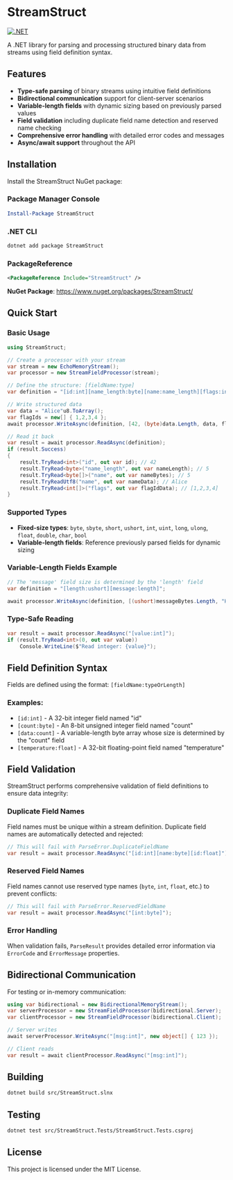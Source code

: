 # StreamStruct

[![.NET](https://github.com/djgosnell/StreamStruct/actions/workflows/dotnet.yml/badge.svg)](https://github.com/djgosnell/StreamStruct/actions/workflows/dotnet.yml)

A .NET library for parsing and processing structured binary data from streams using field definition syntax.

## Features

- **Type-safe parsing** of binary streams using intuitive field definitions
- **Bidirectional communication** support for client-server scenarios
- **Variable-length fields** with dynamic sizing based on previously parsed values
- **Field validation** including duplicate field name detection and reserved name checking
- **Comprehensive error handling** with detailed error codes and messages
- **Async/await support** throughout the API

## Installation

Install the StreamStruct NuGet package:

### Package Manager Console
```powershell
Install-Package StreamStruct
```

### .NET CLI
```bash
dotnet add package StreamStruct
```

### PackageReference
```xml
<PackageReference Include="StreamStruct" />
```

**NuGet Package**: https://www.nuget.org/packages/StreamStruct/

## Quick Start

### Basic Usage

```csharp
using StreamStruct;

// Create a processor with your stream
var stream = new EchoMemoryStream();
var processor = new StreamFieldProcessor(stream);

// Define the structure: [fieldName:type]
var definition = "[id:int][name_length:byte][name:name_length][flags:int:4]";

// Write structured data
var data = "Alice"u8.ToArray();
var flagIds = new[] { 1,2,3,4 };
await processor.WriteAsync(definition, [42, (byte)data.Length, data, flagIds]);

// Read it back
var result = await processor.ReadAsync(definition);
if (result.Success)
{
    result.TryRead<int>("id", out var id); // 42
    result.TryRead<byte>("name_length", out var nameLength); // 5
    result.TryRead<byte[]>("name", out var nameBytes); // 5
    result.TryReadUtf8("name", out var nameData); // Alice
    result.TryRead<int[]>("flags", out var flagIdData); // [1,2,3,4]
}
```

### Supported Types

- **Fixed-size types**: `byte`, `sbyte`, `short`, `ushort`, `int`, `uint`, `long`, `ulong`, `float`, `double`, `char`, `bool`
- **Variable-length fields**: Reference previously parsed fields for dynamic sizing

### Variable-Length Fields Example

```csharp
// The 'message' field size is determined by the 'length' field
var definition = "[length:ushort][message:length]";

await processor.WriteAsync(definition, [(ushort)messageBytes.Length, "Hello, World!"u8.ToArray()]);
```

### Type-Safe Reading

```csharp
var result = await processor.ReadAsync("[value:int]");
if (result.TryRead<int>(0, out var value))
    Console.WriteLine($"Read integer: {value}");

```

## Field Definition Syntax

Fields are defined using the format: `[fieldName:typeOrLength]`

### Examples:
- `[id:int]` - A 32-bit integer field named "id"
- `[count:byte]` - An 8-bit unsigned integer field named "count"  
- `[data:count]` - A variable-length byte array whose size is determined by the "count" field
- `[temperature:float]` - A 32-bit floating-point field named "temperature"

## Field Validation

StreamStruct performs comprehensive validation of field definitions to ensure data integrity:

### Duplicate Field Names
Field names must be unique within a stream definition. Duplicate field names are automatically detected and rejected:

```csharp
// This will fail with ParseError.DuplicateFieldName
var result = await processor.ReadAsync("[id:int][name:byte][id:float]");
```

### Reserved Field Names
Field names cannot use reserved type names (`byte`, `int`, `float`, etc.) to prevent conflicts:

```csharp
// This will fail with ParseError.ReservedFieldName  
var result = await processor.ReadAsync("[int:byte]");
```

### Error Handling
When validation fails, `ParseResult` provides detailed error information via `ErrorCode` and `ErrorMessage` properties.

## Bidirectional Communication

For testing or in-memory communication:

```csharp
using var bidirectional = new BidirectionalMemoryStream();
var serverProcessor = new StreamFieldProcessor(bidirectional.Server);
var clientProcessor = new StreamFieldProcessor(bidirectional.Client);

// Server writes
await serverProcessor.WriteAsync("[msg:int]", new object[] { 123 });

// Client reads
var result = await clientProcessor.ReadAsync("[msg:int]");
```

## Building

```bash
dotnet build src/StreamStruct.slnx
```

## Testing

```bash
dotnet test src/StreamStruct.Tests/StreamStruct.Tests.csproj
```

## License

This project is licensed under the MIT License.
